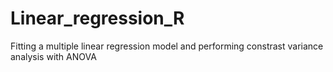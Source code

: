 # Linear_regression_R
Fitting a multiple linear regression model and performing constrast variance analysis with ANOVA
